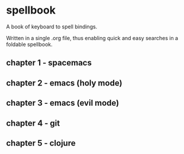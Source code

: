 # spellbook
A book of keyboard to spell bindings.

Written in a single .org file, thus enabling quick and easy searches in a foldable spellbook.

## chapter 1 - spacemacs
## chapter 2 - emacs (holy mode)
## chapter 3 - emacs (evil mode)
## chapter 4 - git 
## chapter 5 - clojure
